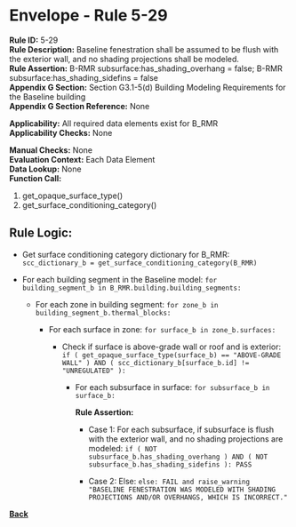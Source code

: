 
# Envelope - Rule 5-29  

**Rule ID:** 5-29  
**Rule Description:** Baseline fenestration shall be assumed to be flush with the exterior wall, and no shading projections shall be modeled.  
**Rule Assertion:** B-RMR subsurface:has_shading_overhang = false; B-RMR subsurface:has_shading_sidefins = false  
**Appendix G Section:** Section G3.1-5(d) Building Modeling Requirements for the Baseline building  
**Appendix G Section Reference:**  None  

**Applicability:** All required data elements exist for B_RMR  
**Applicability Checks:** None  

**Manual Checks:** None  
**Evaluation Context:**  Each Data Element  
**Data Lookup:** None  
**Function Call:**  

  1. get_opaque_surface_type()
  2. get_surface_conditioning_category()

## Rule Logic:

- Get surface conditioning category dictionary for B_RMR: `scc_dictionary_b = get_surface_conditioning_category(B_RMR)`

- For each building segment in the Baseline model: `for building_segment_b in B_RMR.building.building_segments:`

  - For each zone in building segment: `for zone_b in building_segment_b.thermal_blocks:`
  
    - For each surface in zone: `for surface_b in zone_b.surfaces:`

      - Check if surface is above-grade wall or roof and is exterior: `if ( get_opaque_surface_type(surface_b) == "ABOVE-GRADE WALL" ) AND ( scc_dictionary_b[surface_b.id] != "UNREGULATED" ):`

        - For each subsurface in surface: `for subsurface_b in surface_b:`

          **Rule Assertion:**

          - Case 1: For each subsurface, if subsurface is flush with the exterior wall, and no shading projections are modeled: `if ( NOT subsurface_b.has_shading_overhang ) AND ( NOT subsurface_b.has_shading_sidefins ): PASS`

          - Case 2: Else: `else: FAIL and raise_warning "BASELINE FENESTRATION WAS MODELED WITH SHADING PROJECTIONS AND/OR OVERHANGS, WHICH IS INCORRECT."`

**[Back](../_toc.md)**
